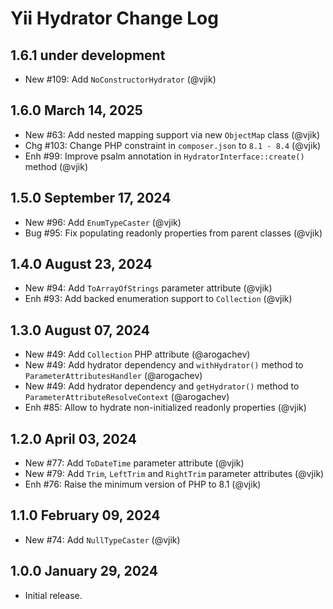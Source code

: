 # Yii Hydrator Change Log

## 1.6.1 under development

- New #109: Add `NoConstructorHydrator` (@vjik)

## 1.6.0 March 14, 2025

- New #63: Add nested mapping support via new `ObjectMap` class (@vjik)
- Chg #103: Change PHP constraint in `composer.json` to `8.1 - 8.4` (@vjik)
- Enh #99: Improve psalm annotation in `HydratorInterface::create()` method (@vjik)

## 1.5.0 September 17, 2024

- New #96: Add `EnumTypeCaster` (@vjik)
- Bug #95: Fix populating readonly properties from parent classes (@vjik)

## 1.4.0 August 23, 2024

- New #94: Add `ToArrayOfStrings` parameter attribute (@vjik)
- Enh #93: Add backed enumeration support to `Collection` (@vjik)

## 1.3.0 August 07, 2024

- New #49: Add `Collection` PHP attribute (@arogachev)
- New #49: Add hydrator dependency and `withHydrator()` method to `ParameterAttributesHandler` (@arogachev)
- New #49: Add hydrator dependency and `getHydrator()` method to `ParameterAttributeResolveContext` (@arogachev)
- Enh #85: Allow to hydrate non-initialized readonly properties (@vjik)

## 1.2.0 April 03, 2024

- New #77: Add `ToDateTime` parameter attribute (@vjik)
- New #79: Add `Trim`, `LeftTrim` and `RightTrim` parameter attributes (@vjik)
- Enh #76: Raise the minimum version of PHP to 8.1 (@vjik)

## 1.1.0 February 09, 2024

- New #74: Add `NullTypeCaster` (@vjik)

## 1.0.0 January 29, 2024

- Initial release.
